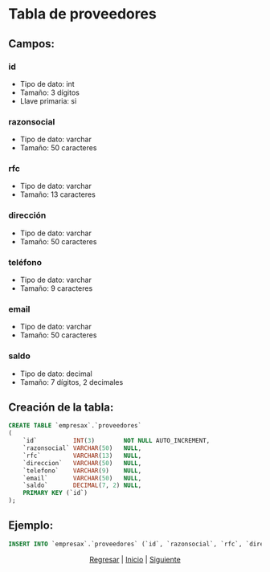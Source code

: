 # Tabla de proveedores
## Campos:
### id
* Tipo de dato: int
* Tamaño: 3 dígitos
* Llave primaria: si

### razonsocial
* Tipo de dato: varchar
* Tamaño: 50 caracteres

### rfc
* Tipo de dato: varchar
* Tamaño: 13 caracteres

### dirección
* Tipo de dato: varchar
* Tamaño: 50 caracteres

### teléfono
* Tipo de dato: varchar
* Tamaño: 9 caracteres

### email
* Tipo de dato: varchar
* Tamaño: 50 caracteres

### saldo
* Tipo de dato: decimal
* Tamaño: 7 dígitos, 2 decimales

## Creación de la tabla:
``` sql
CREATE TABLE `empresax`.`proveedores`
(
    `id`          INT(3)        NOT NULL AUTO_INCREMENT,
    `razonsocial` VARCHAR(50)   NULL,
    `rfc`         VARCHAR(13)   NULL,
    `direccion`   VARCHAR(50)   NULL,
    `telefono`    VARCHAR(9)    NULL,
    `email`       VARCHAR(50)   NULL,
    `saldo`       DECIMAL(7, 2) NULL,
    PRIMARY KEY (`id`)
);
```

## Ejemplo:
``` sql
INSERT INTO `empresax`.`proveedores` (`id`, `razonsocial`, `rfc`, `direccion`, `telefono`, `email`, `saldo`) VALUES ('001', 'Proveedor 1', 'RFC1', 'Direccion 1', '123456789', 'proveedor1@gmail.com', '1000.00');
```
<p align="center">
    <a href="./03 Clientes.md">Regresar</a> |
    <a href="../README.md">Inicio</a> |
    <a href="./05 Almacen.md">Siguiente</a>
</p>
